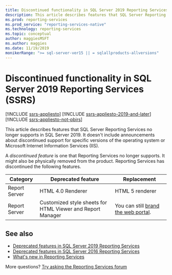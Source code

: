 ```yaml
---
title: Discontinued functionality in SQL Server 2019 Reporting Services (SSRS)
description: This article describes features that SQL Server Reporting Services no longer supports in SQL Server 2019.
ms.prod: reporting-services
ms.prod_service: "reporting-services-native"
ms.technology: reporting-services
ms.topic: conceptual
author: maggiesMSFT 
ms.author: maggies
ms.date: 11/19/2019
monikerRange: ">= sql-server-ver15 || = sqlallproducts-allversions"
---
```


# Discontinued functionality in SQL Server 2019 Reporting Services (SSRS)

[!INCLUDE [ssrs-appliesto](../includes/ssrs-appliesto.md)] [!INCLUDE [ssrs-appliesto-2019-and-later](../includes/ssrs-appliesto-2019-and-later.md)] [!INCLUDE [ssrs-appliesto-not-pbirs](../includes/ssrs-appliesto-not-pbirs.md)]

This article describes features that SQL Server Reporting Services no longer supports in SQL Server 2019. It doesn't include announcements about discontinued support for specific versions of the operating system or Microsoft Internet Information Services (IIS).

A _discontinued feature_ is one that Reporting Services no longer supports. It might also be physically removed from the product. Reporting Services has discontinued the following features.

| Category | Deprecated feature | Replacement |
| --- | --- | --- |
| Report Server | HTML 4.0 Renderer | HTML 5 renderer |
| Report Server | Customized style sheets for HTML Viewer and  Report Manager | You can still [brand the web portal](branding-the-web-portal.md). |

## See also

- [Deprecated features in SQL Server 2019 Reporting Services](deprecated-features-sql-server-2019-reporting-services-ssrs.md)
- [Deprecated features in SQL Server 2016 Reporting Services](deprecated-features-sql-server-2017-reporting-services-ssrs.md)  
- [What's new in Reporting Services](../reporting-services/what-s-new-in-sql-server-reporting-services-ssrs.md)  

More questions? [Try asking the Reporting Services forum](https://go.microsoft.com/fwlink/?LinkId=620231)
